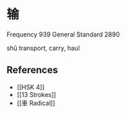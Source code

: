 # 输
Frequency 939
General Standard 2890

shū
transport, carry, haul

## References
- [[HSK 4]]
- [[13 Strokes]]
- [[車 Radical]]